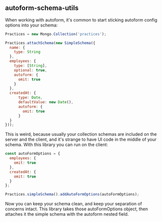## autoform-schema-utils

When working with autoform, it's common to start sticking autoform config options into your schema:

```js
Practices = new Mongo.Collection('practices');

Practices.attachSchema(new SimpleSchema({
  name: {
    type: String
  },
  employees: {
    type: [String],
    optional: true,
    autoform: {
      omit: true
    }
  },
  createdAt: {
      type: Date,
      defaultValue: new Date(),
      autoform: {
        omit: true
      }
  }
}));

```

This is weird, because usually your collection schemas are included on the server and the client, and it's strange to have UI code in the middle of your schema. With this library you can run on the client:

```js
const autoFormOptions = {
  employees: {
    omit: true
  },
  createdAt: {
    omit: true
  }
};

Practices.simpleSchema().addAutoFormOptions(autoFormOptions);
```

Now you can keep your schema clean, and keep your separation of concerns intact. This library takes those autoFormOptions object, then attaches it the simple schema with the autoform nested field.
